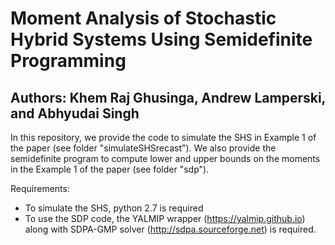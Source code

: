 # Moment Analysis of Stochastic Hybrid Systems Using Semidefinite Programming 
## Authors: Khem Raj Ghusinga, Andrew Lamperski, and Abhyudai Singh
In this repository, we provide the code to simulate the SHS in Example 1 of the paper (see folder "simulateSHSrecast"). We also provide the semidefinite program to compute lower and upper bounds on the moments in the Example 1 of the paper (see folder "sdp").

Requirements:
- To simulate the SHS, python 2.7 is required
- To use the SDP code, the YALMIP wrapper (https://yalmip.github.io) along with SDPA-GMP solver (http://sdpa.sourceforge.net) is required.
